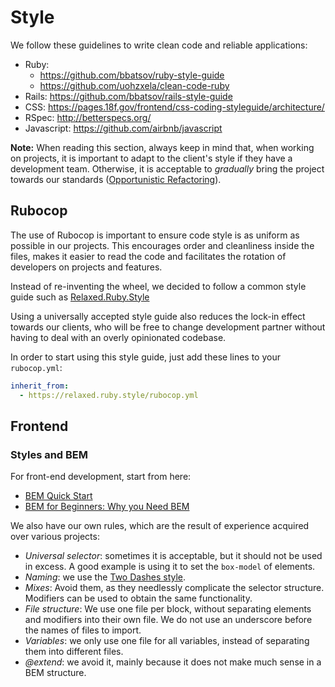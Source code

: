 # Style

We follow these guidelines to write clean code and reliable applications: 

- Ruby: 
  - https://github.com/bbatsov/ruby-style-guide
  - https://github.com/uohzxela/clean-code-ruby
- Rails: https://github.com/bbatsov/rails-style-guide
- CSS: https://pages.18f.gov/frontend/css-coding-styleguide/architecture/
- RSpec: http://betterspecs.org/
- Javascript: https://github.com/airbnb/javascript

**Note:** When reading this section, always keep in mind that, when working on projects, it is 
important to adapt to the client's style if they have a development team. Otherwise, it is acceptable 
to _gradually_ bring the project towards our standards ([Opportunistic Refactoring](https://martinfowler.com/bliki/OpportunisticRefactoring.html)).

## Rubocop

The use of Rubocop is important to ensure code style is as uniform as possible in our projects. This 
encourages order and cleanliness inside the files, makes it easier to read the code and facilitates 
the rotation of developers on projects and features.

Instead of re-inventing the wheel, we decided to follow a common style guide such as 
[Relaxed.Ruby.Style](http://relaxed.ruby.style/)

Using a universally accepted style guide also reduces the lock-in effect towards our clients, who 
will be free to change development partner without having to deal with an overly opinionated 
codebase.

In order to start using this style guide, just add these lines to your `rubocop.yml`:

```yaml
inherit_from:
  - https://relaxed.ruby.style/rubocop.yml
```

## Frontend

### Styles and BEM

For front-end development, start from here:

- [BEM Quick Start](https://en.bem.info/methodology/quick-start/)
- [BEM for Beginners: Why you Need BEM](https://www.smashingmagazine.com/2018/06/bem-for-beginners/)

We also have our own rules, which are the result of experience acquired over various projects: 

- *Universal selector*: sometimes it is acceptable, but it should not be used in excess. A good
  example is using it to set the `box-model` of elements.
- *Naming*: we use the [Two Dashes style](https://en.bem.info/methodology/naming-convention/#two-dashes-style).
- *Mixes*: Avoid them, as they needlessly complicate the selector structure. Modifiers can be used 
  to obtain the same functionality.
- *File structure*: We use one file per block, without separating elements and modifiers into their
  own file. We do not use an underscore before the names of files to import.
- *Variables*: we only use one file for all variables, instead of separating them into different 
  files.
- *@extend*: we avoid it, mainly because it does not make much sense in a BEM structure. 
